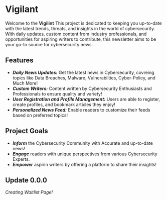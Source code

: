 # Vigilant
Welcome to the ****Vigilint**** This project is dedicated to keeping you up-to-date with the latest trends, threats, and insights in the world of cybersecurity. With daily updates, custom content from industry professionals, and opportunities for aspiring writers to contribute, this newsletter aims to be your go-to source for cybersecurity news. 

## Features
- ***Daily News Updates:*** Get the latest news in Cybersecurity, covreing topics like Data Breaches, Malware, Vulnerabilties, Cyber-Policy, and Much More!
- ***Custom Writers:*** Content written by Cybersecurity Enthusiasts and Professionals to ensure quality and variety!
- ***User Registration and Profile Management:*** Users are able to register, create profiles, and bookmark articles they enjoy!
- ***Personalized News Feed:*** Enable readers to customize their feeds based on preferred topics!

## Project Goals
- ***Inform*** the Cybersecurity Community with Accurate and up-to-date news!
- ***Engage*** readers with unique perspectives from various Cybersecurity Experts.
- ***Empower*** aspirin writers by offering a platform to share their insights!

## Update 0.0.0
*Creating Waitlist Page!*


